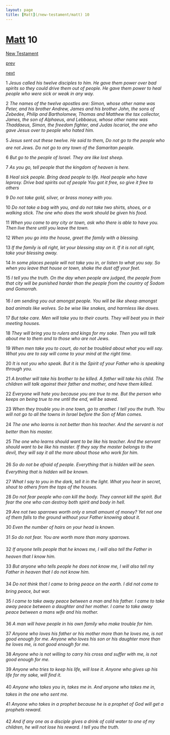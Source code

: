 ```yaml
---
layout: page
title: [Matt](/new-testament/matt) 10
---
```


# [Matt](/new-testament/matt) 10

[New Testament](/new-testament)


[prev](/new-testament/matt/matt-9.html)


[next](/new-testament/matt/matt-11.html)

1 _Jesus called his twelve disciples to him. He gave them power over bad spirits so they could drive them out of people. He gave them power to heal people who were sick or weak in any way._

2 _The names of the twelve apostles are: Simon, whose other name was Peter, and his brother Andrew, James and his brother John, the sons of Zebedee, Philip and Bartholomew, Thomas and Matthew the tax collector, James, the son of Alphaeus, and Lebbaeus, whose other name was Thaddaeus, Simon, the freedom fighter, and Judas Iscariot, the one who gave Jesus over to people who hated him._

5 _Jesus sent out these twelve. He said to them, Do not go to the people who are not Jews.  Do not go to any town of the Samaritan people._

6 _But go to the people of Israel. They are like lost sheep._

7 _As you go, tell people that the kingdom of heaven is here._

8 _Heal sick people. Bring dead people to life. Heal people who have leprosy. Drive bad spirits out of people You got it free, so give it free to others_

9 _Do not take gold, silver, or brass money with you._

10 _Do not take a bag with you, and do not take two shirts, shoes, or a walking stick. The one who does the work should be given his food._

11 _When you come to any city or town, ask who there is able to have you. Then live there until you leave the town._

12 _When you go into the house, greet the family with a blessing._

13 _If the family is all right, let your blessing stay on it. If it is not all right, take your blessing away._

14 _In some places people will not take you in, or listen to what you say. So when you leave that house or town, shake the dust off your feet._

15 _I tell you the truth. On the day when people are judged, the people from that city will be punished harder than the people from the country of Sodom and Gomorrah._

16 _I am sending you out amongst people. You will be like sheep amongst bad animals like wolves. So be wise like snakes, and harmless like doves._

17 _But take care. Men will take you to their courts. They will beat you in their meeting houses._

18 _They will bring you to rulers and kings for my sake. Then you will talk about me to them and to those who are not Jews._

19 _When men take you to court, do not be troubled about what you will say. What you are to say will come to your mind at the right time._

20 _It is not you who speak. But it is the Spirit of your Father who is speaking through you._

21 _A brother will take his brother to be killed. A father will take his child. The children will talk against their father and mother, and have them killed._

22 _Everyone will hate you because you are true to me. But the person who keeps on being true to me until the end, will be saved._

23 _When they trouble you in one town, go to another. I tell you the truth. You will not go to all the towns in Israel before the Son of Man comes._

24 _The one who learns is not better than his teacher. And the servant is not better than his master._

25 _The one who learns should want to be like his teacher. And the servant should want to be like his master. If they say the master belongs to the devil, they will say it all the more about those who work for him._

26 _So do not be afraid of people. Everything that is hidden will be seen. Everything that is hidden will be known._

27 _What I say to you in the dark, tell it in the light. What you hear in secret, shout to others from the tops of the houses._

28 _Do not fear people who can kill the body. They cannot kill the spirit. But fear the one who can destroy both spirit and body in hell._

29 _Are not two sparrows worth only a small amount of money? Yet not one of them falls to the ground without your Father knowing about it._

30 _Even the number of hairs on your head is known._

31 _So do not fear. You are worth more than many sparrows._

32 _If anyone tells people that he knows me, I will also tell the Father in heaven that I know him._

33 _But anyone who tells people he does not know me, I will also tell my Father in heaven that I do not know him._

34 _Do not think that I came to bring peace on the earth. I did not come to bring peace, but war._

35 _I came to take away peace between a man and his father. I came to take away peace between a daughter and her mother. I came to take away peace between a mans wife and his mother._

36 _A man will have people in his own family who make trouble for him._

37 _Anyone who loves his father or his mother more than he loves me, is not good enough for me. Anyone who loves his son or his daughter more than he loves me, is not good enough for me._

38 _Anyone who is not willing to carry his cross and suffer with me, is not good enough for me._

39 _Anyone who tries to keep his life, will lose it. Anyone who gives up his life for my sake,  will find it._

40 _Anyone who takes you in, takes me in. And anyone who takes me in, takes in the one who sent me._

41 _Anyone who takes in a prophet because he is a prophet of God will get a prophets reward._

42 _And if any one as a disciple gives a drink of cold water to one of my children, he will not lose his reward. I tell you the truth._

